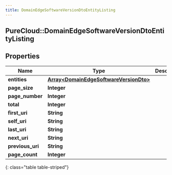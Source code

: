 ```yaml
---
title: DomainEdgeSoftwareVersionDtoEntityListing
---
```

## PureCloud::DomainEdgeSoftwareVersionDtoEntityListing

## Properties

|Name | Type | Description | Notes|
|------------ | ------------- | ------------- | -------------|
| **entities** | [**Array&lt;DomainEdgeSoftwareVersionDto&gt;**](DomainEdgeSoftwareVersionDto.html) |  | [optional] |
| **page_size** | **Integer** |  | [optional] |
| **page_number** | **Integer** |  | [optional] |
| **total** | **Integer** |  | [optional] |
| **first_uri** | **String** |  | [optional] |
| **self_uri** | **String** |  | [optional] |
| **last_uri** | **String** |  | [optional] |
| **next_uri** | **String** |  | [optional] |
| **previous_uri** | **String** |  | [optional] |
| **page_count** | **Integer** |  | [optional] |
{: class="table table-striped"}


